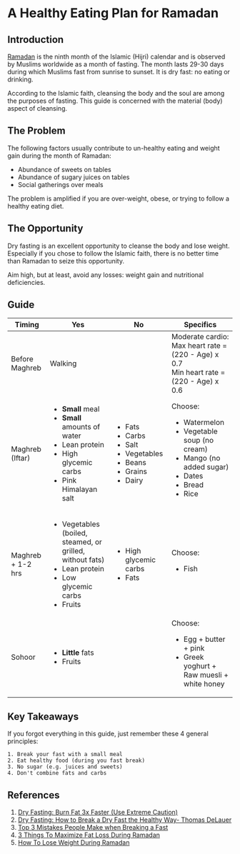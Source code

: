# A Healthy Eating Plan for Ramadan

## Introduction

[Ramadan](https://en.wikipedia.org/wiki/Ramadan) is the ninth month of the Islamic (Hijri) calendar and is observed by Muslims worldwide as a month of fasting. The month lasts 29-30 days during which Muslims fast from sunrise to sunset. It is dry fast: no eating or drinking.  

According to the Islamic faith, cleansing the body and the soul are among the purposes of fasting. This guide is concerned with the material (body) aspect of cleansing.

## The Problem

The following factors usually contribute to un-healthy eating and weight gain during the month of Ramadan:

- Abundance of sweets on tables
- Abundance of sugary juices on tables
- Social gatherings over meals

The problem is amplified if you are over-weight, obese, or trying to follow a healthy eating diet.

## The Opportunity

Dry fasting is an excellent opportunity to cleanse the body and lose weight. Especially if you chose to follow the Islamic faith, there is no better time than Ramadan to seize this opportunity.

Aim high, but at least, avoid any losses: weight gain and nutritional deficiencies.

## Guide

| Timing | Yes | No | Specifics |
|--------|-----|----|-----------|
|Before Maghreb | Walking | | Moderate cardio:<br>Max heart rate = (220 - Age) x 0.7<br>Min heart rate = (220 - Age) x 0.6 |
| Maghreb (Iftar) |<ul><li>**Small** meal</li><li>**Small** amounts of water</li><li> Lean protein</li><li>High glycemic carbs</li><li>Pink Himalayan salt</li></ul>|<ul><li>Fats</li><li>Carbs</li><li>Salt</li><li>Vegetables</li><li>Beans</li><li>Grains</li><li>Dairy</li></ul>|Choose:<ul><li>Watermelon</li><li>Vegetable soup (no cream)</li><li>Mango (no added sugar)</li><li>Dates</li><li>Bread</li><li>Rice</li></ul>
|Maghreb + 1-2 hrs|<ul><li>Vegetables (boiled, steamed, or grilled, without fats)</li><li>Lean protein</li><li>Low glycemic carbs</li><li>Fruits</li></ul>|<ul><li>High glycemic carbs</li><li>Fats</li>| Choose: <ul><li>Fish</li></ul>|
|Sohoor|<ul><li>**Little** fats</li><li>Fruits</li></ul>| |Choose: <ul><li>Egg + butter + pink </li><li>Greek yoghurt + Raw muesli + white honey</li></ul>|

## Key Takeaways

If you forgot everything in this guide, just remember these 4 general principles:

    1. Break your fast with a small meal
    2. Eat healthy food (during you fast break)
    3. No sugar (e.g. juices and sweets)
    4. Don't combine fats and carbs

## References

1. [Dry Fasting: Burn Fat 3x Faster (Use Extreme Caution)](https://www.youtube.com/watch?v=VUsRld1K8Eo)
2. [Dry Fasting: How to Break a Dry Fast the Healthy Way- Thomas DeLauer](https://www.youtube.com/watch?v=aVTM_cZyAF4)
3. [Top 3 Mistakes People Make when Breaking a Fast](https://www.youtube.com/watch?v=0vZpe-yrZLY)
4. [3 Things To Maximize Fat Loss During Ramadan](https://www.youtube.com/watch?v=u4Rr2P3_k80)
5. [How To Lose Weight During Ramadan](https://www.youtube.com/watch?v=XqscaqyhBGU)
